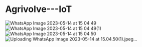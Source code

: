 # Agrivolve---IoT
![WhatsApp Image 2023-05-14 at 15 04 49](https://github.com/IONHAX04/Agrivolve---IoT/assets/93087438/acc38b67-909d-479f-be1f-160a812b51dd)
![WhatsApp Image 2023-05-14 at 15 04 49(1)](https://github.com/IONHAX04/Agrivolve---IoT/assets/93087438/f057b315-d2a5-4324-940d-b96ef31af9d3)
![WhatsApp Image 2023-05-14 at 15 04 50](https://github.com/IONHAX04/Agrivolve---IoT/assets/93087438/33ce7296-beca-4075-a930-28e69664eb97)
![Uploading WhatsApp Image 2023-05-14 at 15.04.50(1).jpeg…]()
